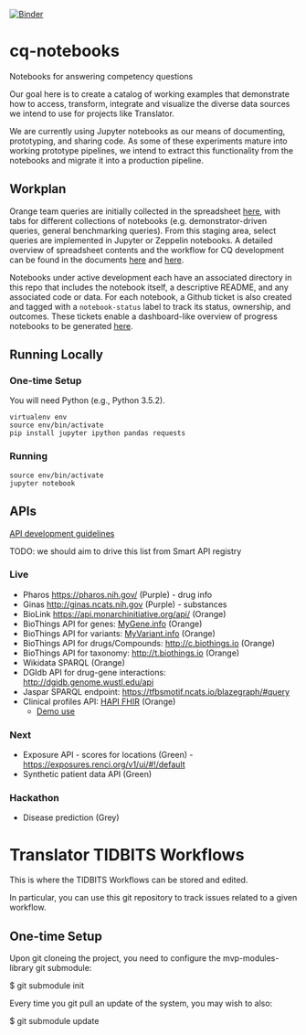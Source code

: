 [![Binder](https://mybinder.org/badge_logo.svg)](https://mybinder.org/v2/gh/ncats/translator-workflows/master)

# cq-notebooks

Notebooks for answering competency questions

Our goal here is to create a catalog of working examples that demonstrate how to access, transform, integrate and visualize the diverse data sources we intend to use for projects like Translator.

We are currently using Jupyter notebooks as our means of documenting, prototyping, and sharing code. As some of these experiments mature into working prototype pipelines, we intend to extract this functionality from the notebooks and migrate it into a production pipeline.

## Workplan

Orange team queries are initially collected in the spreadsheet [here](http://bit.ly/orange_cq), with tabs for different collections of notebooks (e.g. demonstrator-driven queries, general benchmarking queries). From this staging area, select queries are implemented in Jupyter or Zeppelin notebooks. A detailed overview of spreadsheet contents and the workflow for CQ development can be found in the documents [here](https://github.com/NCATS-Tangerine/cq-notebooks/blob/master/Contributor_Docs/CONTRIBUTING.md) and [here](https://github.com/NCATS-Tangerine/cq-notebooks/blob/master/Contributor_Docs/Query_Bank_CQ_Development.md).

Notebooks under active development each have an associated directory in this repo that includes the notebook itself, a descriptive README, and any associated code or data. For each notebook, a Github ticket is also created and tagged with a `notebook-status` label to track its status, ownership, and outcomes. These tickets enable a dashboard-like overview of progress notebooks to be generated [here](https://github.com/NCATS-Tangerine/cq-notebooks/issues?q=is%3Aopen+is%3Aissue+label%3A%22notebook+status%22).

## Running Locally

### One-time Setup

You will need Python (e.g., Python 3.5.2).

```
virtualenv env
source env/bin/activate
pip install jupyter ipython pandas requests
```

### Running

```
source env/bin/activate
jupyter notebook
```


## APIs

[API development guidelines](API_dev_guidelines.md)

TODO: we should aim to drive this list from Smart API registry

### Live

 * Pharos https://pharos.nih.gov/ (Purple) - drug info
 * Ginas http://ginas.ncats.nih.gov (Purple) - substances
 * BioLink https://api.monarchinitiative.org/api/ (Orange)
 * BioThings API for genes: [MyGene.info](http://mygene.info) (Orange)
 * BioThings API for variants: [MyVariant.info](http://myvariant.info) (Orange)
 * BioThings API for drugs/Compounds: http://c.biothings.io (Orange)
 * BioThings API for taxonomy: http://t.biothings.io (Orange)
 * Wikidata SPARQL (Orange)
 * DGIdb API for drug-gene interactions: http://dgidb.genome.wustl.edu/api
 * Jaspar SPARQL endpoint: https://tfbsmotif.ncats.io/blazegraph/#query 
 * Clinical profiles API: [HAPI FHIR](https://hapi.clinicalprofiles.org/) (Orange)
    * [Demo use](https://github.com/translational-informatics/TransMed-Clinical-Profiles/blob/master/using-profiles/Downloading%20EDS%20Profiles%20from%20clinicalprofiles.org.ipynb)

### Next

 * Exposure API - scores for locations (Green) - https://exposures.renci.org/v1/ui/#!/default
 * Synthetic patient data API (Green)

### Hackathon

 * Disease prediction (Grey)


# Translator TIDBITS Workflows

This is where the TIDBITS Workflows can be stored and edited.

In particular, you can use this git repository to track issues related to a given workflow.

## One-time Setup

Upon git cloneing the project, you need to configure the mvp-modules-library git submodule:

   $ git submodule init
   
Every time you git pull an update of the system, you may wish to also:

   $ git submodule update
   
